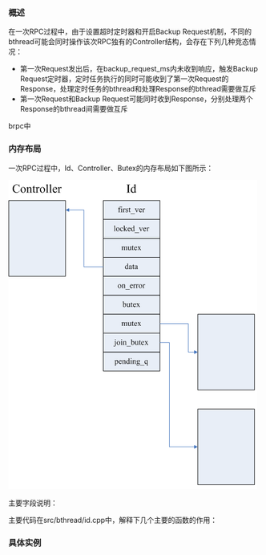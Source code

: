 ### 概述

在一次RPC过程中，由于设置超时定时器和开启Backup Request机制，不同的bthread可能会同时操作该次RPC独有的Controller结构，会存在下列几种竞态情况：
* 第一次Request发出后，在backup_request_ms内未收到响应，触发Backup Request定时器，定时任务执行的同时可能收到了第一次Request的Response，处理定时任务的bthread和处理Response的bthread需要做互斥
* 第一次Request和Backup Request可能同时收到Response，分别处理两个Response的bthread间需要做互斥

brpc中

### 内存布局

一次RPC过程中，Id、Controller、Butex的内存布局如下图所示：

![img](images/bthread_sync_1.png)

主要字段说明：


主要代码在src/bthread/id.cpp中，解释下几个主要的函数的作用：


### 具体实例

